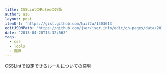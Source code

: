 ```yaml
---
title: CSSLintのRulesの超訳
author: azu
layout: post
itemUrl: 'https://gist.github.com/hail2u/1303613'
editJSONPath: 'https://github.com/jser/jser.info/edit/gh-pages/data/2013/04/index.json'
date: '2013-04-20T13:32:56Z'
tags:
  - css
  - Tools
  - 翻訳
---
```

CSSLintで設定できるルールについての説明
